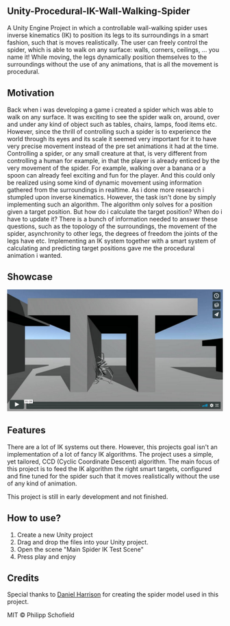 ## Unity-Procedural-IK-Wall-Walking-Spider
A Unity Engine Project in which a controllable wall-walking spider uses inverse kinematics (IK) to position its legs to its surroundings in a smart fashion, such that is moves realistically.
The user can freely control the spider, which is able to walk on any surface: walls, corners, ceilings, ... you name it!
While moving, the legs dynamically position themselves to the surroundings without the use of any animations, that is all the movement is procedural.

## Motivation
Back when i was developing a game i created a spider which was able to walk on any surface. It was exciting to see the spider walk on, around, over and under any kind of object such as tables, chairs, lamps, food items etc.
However, since the thrill of controlling such a spider is to experience the world through its eyes and its scale it seemed very important for it to have very precise movement instead of the pre set animations it had at the time.
Controlling a spider, or any small creature at that, is very different from controlling a human for example, in that the player is already enticed by the very movement of the spider.
For example, walking over a banana or a spoon can already feel exciting and fun for the player. And this could only be realized using some kind of dynamic movement using information gathered from the surroundings in realtime.
As i done more research i stumpled upon inverse kinematics. However, the task isn't done by simply implementing such an algorithm.
The algorithm only solves for a position given a target position.
But how do i calculate the target position? When do i have to update it? There is a bunch of information needed to answer these questions, such as the topology of the surroundings, the movement of the spider, asynchronity to other legs, the degrees of freedom the joints of the legs have etc.
Implementing an IK system together with a smart system of calculating and predicting target positions gave me the procedural animation i wanted.

## Showcase
[![Watch Showcase](SpiderShowcaseVimeoPreview.png)](https://vimeo.com/400710898)

## Features
There are a lot of IK systems out there. However, this projects goal isn't an implementation of a lot of fancy IK algorithms.
The project uses a simple, yet tailored, CCD (Cyclic Coordinate Descent) algorithm.
The main focus of this project is to feed the IK algorithm the right smart targets, configured and fine tuned for the spider such that it moves realistically without the use of any kind of animation.

This project is still in early development and not finished.

## How to use?
1. Create a new Unity project
2. Drag and drop the files into your Unity project.
3. Open the scene "Main Spider IK Test Scene" 
4. Press play and enjoy

## Credits
Special thanks to [Daniel Harrison](http://www.harrisondaniel.com/) for creating the spider model used in this project.

MIT © Philipp Schofield
